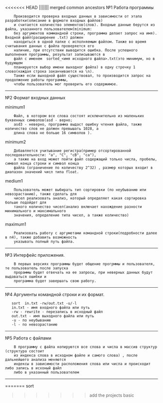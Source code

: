 <<<<<<< HEAD
||||||| merged common ancestors
№1 Работа программы

        Производится проверка входных данных в зависимости от этапа разработки(описание в формате входных файлов)
        и считается количество элементов(слов). Входные данные берутся из файла, указанного пользователем(minimum: 
        без аргументов коммандной строки, программа делает запрос на имя). Входной файл(расширение .txt) должен 
        находиться в одной папке с исполняемым файлом. Также во время считывания данных с файла проверяется его 
        наличие, при отсутствии выводится ошибка. После успешного выполнения программы, результат записываются в
        файл с именем  sorted_<имя исходного файла>.txt(это минимум, но в будующем
        планируется выбор имени выходног файла) в одну строчку 1 слово(каждая строка заканчивается на \n). 
        Также если выходной файл существовал, то производится запрос на продолжение работы программы, 
        чтобы пользователь мог проверить его содержимое.

***************************************************************************************************************************************
№2 Формат входных данных
 
   minimum1 
       
        Файл, в котором все слова состоят исключительно из маленьких буквенных символов(asd - верно;
        asd3 - неверно, программа выдаст ошибку чтения файла, также количество слов не должен превышать 1028, а 
        длина слова не больше 16 символов ).
        
   minimum2
        
        Добавляется учитывание регистра(пример отсортированной последовательности: "а", "С", "сB", "ca"),
        а также на вход может пойти файл содержащий только числа, пробелы, символ конца строки и символ конца 
        файла (ограничение по количеству 2^32) , размер которых входит в диапазон значений числ типа float.  
   
   medium1
        
        Пользователь может выбирать тип сортировки (по неубыванию или невозрастанию), также сделать для 
        чисел реализовать анализ, который определяет какая сортировка больше подойдет для 
        такого количество чисел(анализ включает нахождение разности минимального и максимального 
        значения, определение типа чисел, а также количество)
        
   maximum1
   
        Реализовать работу с аргуметами командной строки(подробности далее в п4), также добавить возможность
        указывать полный путь файла.
        
***************************************************************************************************************************************
№3 Интерфейс приложения.
        
        В первых версиях программы будет общение прогрммы и пользователя, те пользователь после запуска 
        прораммы будет отвечать на ее запросы, при неверных данных будут выдаваться ошибки и
        программа будет завершать свою работу.

***************************************************************************************************************************************
№4 Аргументы командной строки и их формат.

       sort  in.txt -rw/out.txt -u/-l
       in.txt - имя входного файла или путь
       -rw - rewrite - перезапись в исходный файл
       out.txt - имя выходного файла или путь
       -u - по неубыванию  
       -l - по невозрастанию

       
***************************************************************************************************************************************
№5 Работа с файлами 

        В программу с файла копируются все слова и числа в массив структур (структура состоит 
        из индекса слова в исходном файле и самого слова) , после дальнейшего анализа меняются 
        индексы в зависимости расположения слова или числа и происходит либо запись в исхоный файл 
        либо в указанный пользователем 

***************************************************************************************************************************************
=======
sort
>>>>>>> add the projects basic

